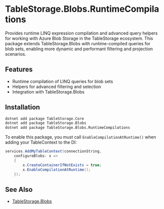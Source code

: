 # TableStorage.Blobs.RuntimeCompilations

Provides runtime LINQ expression compilation and advanced query helpers for working with Azure Blob Storage in the TableStorage ecosystem. This package extends TableStorage.Blobs with runtime-compiled queries for blob sets, enabling more dynamic and performant filtering and projection scenarios.

## Features
- Runtime compilation of LINQ queries for blob sets
- Helpers for advanced filtering and selection
- Integration with TableStorage.Blobs

## Installation

```bash
dotnet add package TableStorage.Core
dotnet add package TableStorage.Blobs
dotnet add package TableStorage.Blobs.RuntimeCompilations
```

To enable this package, you must call `EnableCompilationAtRuntime()` when adding your TableContext to the DI:

```csharp
services.AddMyTableContext(connectionString,
    configureBlobs: x =>
    {
        x.CreateContainerIfNotExists = true;
        x.EnableCompilationAtRuntime();
    });
```

## See Also

- [TableStorage.Blobs](https://www.nuget.org/packages/TableStorage.Blobs)